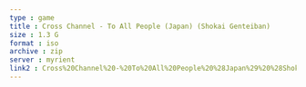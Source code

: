```yaml
---
type : game
title : Cross Channel - To All People (Japan) (Shokai Genteiban)
size : 1.3 G
format : iso
archive : zip
server : myrient
link2 : Cross%20Channel%20-%20To%20All%20People%20%28Japan%29%20%28Shokai%20Genteiban%29
---
```

